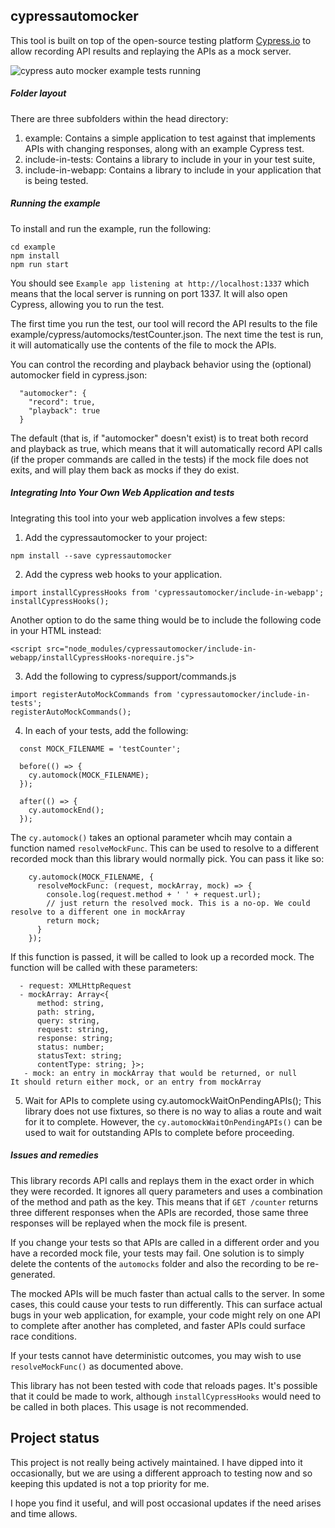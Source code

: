 ## cypressautomocker

This tool is built on top of the open-source testing platform [Cypress.io](https://www.cypress.io/) to allow recording API results and replaying the APIs as a mock server.

![cypress auto mocker example tests running](https://user-images.githubusercontent.com/1271364/39590019-acdb52ce-4ecd-11e8-94ff-c33cc3894ac7.gif)

##### Folder layout

There are three subfolders within the head directory:
1. example: Contains a simple application to test against that implements APIs with changing responses, along with an example Cypress test.
2. include-in-tests: Contains a library to include in your in your test suite,
3. include-in-webapp: Contains a library to include in your application that is being tested.

##### Running the example

To install and run the example, run the following:
```
cd example
npm install
npm run start
```

You should see `Example app listening at http://localhost:1337` which means that the local server is running on port 1337. It will also open Cypress, allowing you to run the test.

The first time you run the test, our tool will record the API results to the file example/cypress/automocks/testCounter.json. The next time the test is run, it will automatically use the contents of the file to mock the APIs. 

You can control the recording and playback behavior using the (optional) automocker field in cypress.json:
```
  "automocker": {
    "record": true,
    "playback": true
  }
```

The default (that is, if "automocker" doesn't exist) is to treat both record and playback as true, which means that it will automatically record API calls (if the proper commands are called in the tests) if the mock file does not exits, and will play them back as mocks if they do exist.

##### Integrating Into Your Own Web Application and tests

Integrating this tool into your web application involves a few steps:

1. Add the cypressautomocker to your project:
```
npm install --save cypressautomocker
```

2. Add the cypress web hooks to your application.
```
import installCypressHooks from 'cypressautomocker/include-in-webapp';
installCypressHooks();
```
Another option to do the same thing would be to include the following code in your HTML instead:
```
<script src="node_modules/cypressautomocker/include-in-webapp/installCypressHooks-norequire.js">
```

3. Add the following to cypress/support/commands.js
```
import registerAutoMockCommands from 'cypressautomocker/include-in-tests';
registerAutoMockCommands();
```

4. In each of your tests, add the following:

```
  const MOCK_FILENAME = 'testCounter';

  before(() => {
    cy.automock(MOCK_FILENAME);
  });

  after(() => {
    cy.automockEnd();
  });
```

The `cy.automock()` takes an optional parameter whcih may contain a function named `resolveMockFunc`. This can be used to
resolve to a different recorded mock than this library would normally pick. You can pass it like so:

```
    cy.automock(MOCK_FILENAME, {
      resolveMockFunc: (request, mockArray, mock) => {
        console.log(request.method + ' ' + request.url);
        // just return the resolved mock. This is a no-op. We could resolve to a different one in mockArray
        return mock;
      }
    });
```

If this function is passed, it will be called to look up a recorded mock. The function will be called with these parameters:
  ```
    - request: XMLHttpRequest
    - mockArray: Array<{
        method: string,
        path: string,
        query: string,
        request: string,
        response: string;
        status: number;
        statusText: string;
        contentType: string; }>;
     - mock: an entry in mockArray that would be returned, or null
  It should return either mock, or an entry from mockArray
```

5. Wait for APIs to complete using cy.automockWaitOnPendingAPIs();
This library does not use fixtures, so there is no way to alias a route and wait for it to complete. However, the
`cy.automockWaitOnPendingAPIs()` can be used to wait for outstanding APIs to complete before proceeding.

##### Issues and remedies
This library records API calls and replays them in the exact order in which they were recorded. It ignores all query parameters and uses a combination of the method and path as the key. This means that if `GET /counter` returns three 
different responses when the APIs are recorded, those same three responses will be replayed when the mock file is present.

If you change your tests so that APIs are called in a different order and you have a recorded mock file, your tests may
fail. One solution is to simply delete the contents of the `automocks` folder and also the recording to be re-generated.

The mocked APIs will be much faster than actual calls to the server. In some cases, this could cause your tests to run
differently. This can surface actual bugs in your web application, for example, your code might rely on one API to complete
after another has completed, and faster APIs could surface race conditions.

If your tests cannot have deterministic outcomes, you may wish to use `resolveMockFunc()` as documented above.

This library has not been tested with code that reloads pages. It's possible that it could be made to work, although `installCypressHooks` would need to be called in both places. This usage is not recommended.

## Project status
This project is not really being actively maintained. I have dipped into it occasionally, but we are using a different
approach to testing now and so keeping this updated is not a top priority for me.

I hope you find it useful, and will post occasional updates if the need arises and time allows.
